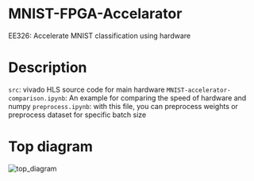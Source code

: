 # MNIST-FPGA-Accelarator
EE326: Accelerate MNIST classification using hardware 

# Description
`src`: vivado HLS source code for main hardware
`MNIST-accelerator-comparison.ipynb`: An example for comparing the speed of hardware and numpy
`preprocess.ipynb`: with this file, you can preprocess weights or preprocess dataset for specific batch size

# Top diagram
![top_diagram](https://user-images.githubusercontent.com/17183234/170824465-58e4b5a0-73f0-42be-8a03-7c299c84c48a.PNG)


